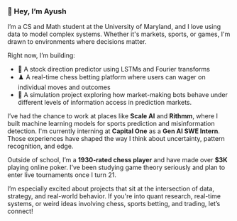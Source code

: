 ### 👋 Hey, I’m Ayush

I’m a CS and Math student at the University of Maryland, and I love using data to model complex systems. Whether it's markets, sports, or games, I'm drawn to environments where decisions matter.

Right now, I’m building:

- 🧠 A stock direction predictor using LSTMs and Fourier transforms  
- ♟️ A real-time chess betting platform where users can wager on individual moves and outcomes
- 🤖 A simulation project exploring how market-making bots behave under different levels of information access in prediction markets.

I’ve had the chance to work at places like **Scale AI** and **Rithmm**, where I built machine learning models for sports prediction and misinformation detection. I'm currently interning at **Capital One** as a **Gen AI SWE Intern**. Those experiences have shaped the way I think about uncertainty, pattern recognition, and edge.

Outside of school, I’m a **1930-rated chess player** and have made over **$3K** playing online poker. I’ve been studying game theory seriously and plan to enter live tournaments once I turn 21.

I’m especially excited about projects that sit at the intersection of data, strategy, and real-world behavior. If you're into quant research, real-time systems, or weird ideas involving chess, sports betting, and trading, let’s connect!
